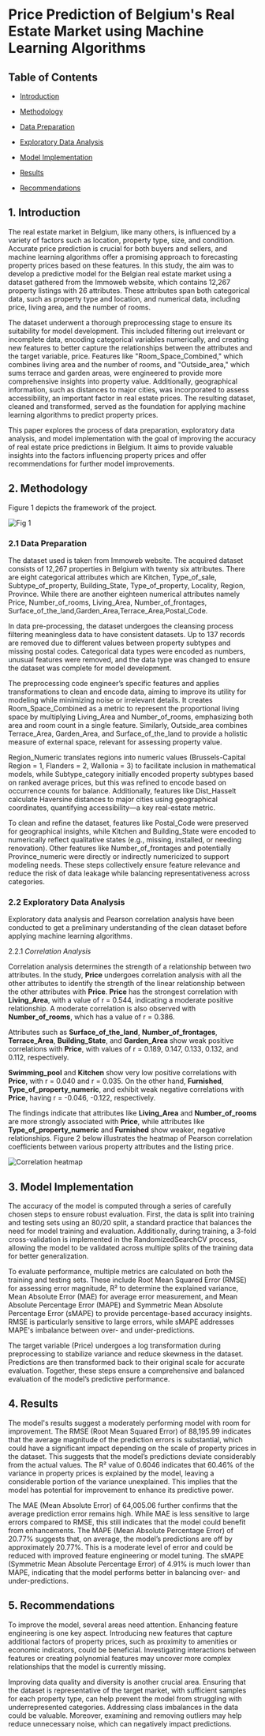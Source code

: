 # Price Prediction of Belgium's Real Estate Market using Machine Learning Algorithms

## Table of Contents

- [Introduction](#1-introduction)

- [Methodology](#2-methodology)

- [Data Preparation](#21-data-preparation)

- [Exploratory Data Analysis](#22-exploratory-data-analysis)

- [Model Implementation](#3-model-implementation)

- [Results](#4-results)

- [Recommendations](#5-recommendations)

## 1. Introduction

The real estate market in Belgium, like many others, is influenced by a variety of factors such as location, property type, size, and condition. Accurate price prediction is crucial for both buyers and sellers, and machine learning algorithms offer a promising approach to forecasting property prices based on these features. In this study, the aim was to develop a predictive model for the Belgian real estate market using a dataset gathered from the Immoweb website, which contains 12,267 property listings with 26 attributes. These attributes span both categorical data, such as property type and location, and numerical data, including price, living area, and the number of rooms.

The dataset underwent a thorough preprocessing stage to ensure its suitability for model development. This included filtering out irrelevant or incomplete data, encoding categorical variables numerically, and creating new features to better capture the relationships between the attributes and the target variable, price. Features like "Room_Space_Combined," which combines living area and the number of rooms, and "Outside_area," which sums terrace and garden areas, were engineered to provide more comprehensive insights into property value. Additionally, geographical information, such as distances to major cities, was incorporated to assess accessibility, an important factor in real estate prices. The resulting dataset, cleaned and transformed, served as the foundation for applying machine learning algorithms to predict property prices.

This paper explores the process of data preparation, exploratory data analysis, and model implementation with the goal of improving the accuracy of real estate price predictions in Belgium. It aims to provide valuable insights into the factors influencing property prices and offer recommendations for further model improvements.

## 2. Methodology

Figure 1 depicts the framework of the project.

![Fig 1](assets/Project_Phases.png)

### 2.1 Data Preparation

The dataset used is taken from Immoweb website. The acquired dataset consists of 12,267 properties in Belgium with twenty six attributes. There are eight categorical attributes which are Kitchen, Type_of_sale, Subtype_of_property, Building_State, Type_of_property, Locality, Region, Province.  While there are another eighteen numerical attributes namely Price, Number_of_rooms, Living_Area, Number_of_frontages, Surface_of_the_land,Garden_Area,Terrace_Area,Postal_Code.

In data pre-processing, the dataset undergoes the cleansing process filtering meaningless data to have consistent datasets. Up to 137 records are removed due to different values between property subtypes and missing postal codes. Categorical data types were encoded as numbers, unusual features were removed, and the data type was changed to ensure the dataset was complete for model development.

The preprocessing code engineer’s specific features and applies transformations to clean and encode data, aiming to improve its utility for modeling while minimizing noise or irrelevant details. It creates Room_Space_Combined as a metric to represent the proportional living space by multiplying Living_Area and Number_of_rooms, emphasizing both area and room count in a single feature. Similarly, Outside_area combines Terrace_Area, Garden_Area, and Surface_of_the_land to provide a holistic measure of external space, relevant for assessing property value.

Region_Numeric translates regions into numeric values (Brussels-Capital Region = 1, Flanders = 2, Wallonia = 3) to facilitate inclusion in mathematical models, while Subtype_category initially encoded property subtypes based on ranked average prices, but this was refined to encode based on occurrence counts for balance. Additionally, features like Dist_Hasselt calculate Haversine distances to major cities using geographical coordinates, quantifying accessibility—a key real-estate metric.

To clean and refine the dataset, features like Postal_Code were preserved for geographical insights, while Kitchen and Building_State were encoded to numerically reflect qualitative states (e.g., missing, installed, or needing renovation). Other features like Number_of_frontages and potentially Province_numeric were directly or indirectly numericized to support modeling needs. These steps collectively ensure feature relevance and reduce the risk of data leakage while balancing representativeness across categories.

### 2.2 Exploratory Data Analysis

Exploratory data analysis and Pearson correlation  analysis have been conducted to get a preliminary understanding of the clean dataset before applying machine learning algorithms.

2.2.1 *Correlation Analysis*
  
Correlation analysis determines the strength of a relationship between two attributes. In the study, **Price** undergoes correlation analysis with all the other attributes to identify the strength of the linear relationship between the other attributes with **Price**. **Price** has the strongest correlation with **Living_Area**, with a value of r = 0.544, indicating a moderate positive relationship. A moderate correlation is also observed with **Number_of_rooms**, which has a value of r = 0.386.

Attributes such as **Surface_of_the_land**, **Number_of_frontages**, **Terrace_Area**, **Building_State**, and **Garden_Area** show weak positive correlations with **Price**, with values of r = 0.189, 0.147, 0.133, 0.132, and 0.112, respectively.

**Swimming_pool** and **Kitchen** show very low positive correlations with **Price**, with r = 0.040 and r = 0.035. On the other hand, **Furnished**, **Type_of_property_numeric**, and exhibit weak negative correlations with **Price**, having r = -0.046, -0.122,  respectively.

The findings indicate that attributes like **Living_Area** and **Number_of_rooms** are more strongly associated with **Price**, while attributes like **Type_of_property_numeric** and **Furnished** show weaker, negative relationships.
Figure 2 below illustrates the heatmap of Pearson correlation coefficients between various property attributes and the listing price.

![Correlation heatmap](assets/correlation.png)

## 3. Model Implementation

The accuracy of the model is computed through a series of carefully chosen steps to ensure robust evaluation. First, the data is split into training and testing sets using an 80/20 split, a standard practice that balances the need for model training and evaluation. Additionally, during training, a 3-fold cross-validation is implemented in the RandomizedSearchCV process, allowing the model to be validated across multiple splits of the training data for better generalization.

To evaluate performance, multiple metrics are calculated on both the training and testing sets. These include Root Mean Squared Error (RMSE) for assessing error magnitude, R² to determine the explained variance, Mean Absolute Error (MAE) for average error measurement, and Mean Absolute Percentage Error (MAPE) and Symmetric Mean Absolute Percentage Error (sMAPE) to provide percentage-based accuracy insights. RMSE is particularly sensitive to large errors, while sMAPE addresses MAPE's imbalance between over- and under-predictions.

The target variable (Price) undergoes a log transformation during preprocessing to stabilize variance and reduce skewness in the dataset. Predictions are then transformed back to their original scale for accurate evaluation. Together, these steps ensure a comprehensive and balanced evaluation of the model’s predictive performance.

## 4. Results

The model's results suggest a moderately performing model with room for improvement. The RMSE (Root Mean Squared Error) of 88,195.99 indicates that the average magnitude of the prediction errors is substantial, which could have a significant impact depending on the scale of property prices in the dataset. This suggests that the model’s predictions deviate considerably from the actual values. The R² value of 0.6046 indicates that 60.46% of the variance in property prices is explained by the model, leaving a considerable portion of the variance unexplained. This implies that the model has potential for improvement to enhance its predictive power.

The MAE (Mean Absolute Error) of 64,005.06 further confirms that the average prediction error remains high. While MAE is less sensitive to large errors compared to RMSE, this still indicates that the model could benefit from enhancements. The MAPE (Mean Absolute Percentage Error) of 20.77% suggests that, on average, the model’s predictions are off by approximately 20.77%. This is a moderate level of error and could be reduced with improved feature engineering or model tuning. The sMAPE (Symmetric Mean Absolute Percentage Error) of 4.91% is much lower than MAPE, indicating that the model performs better in balancing over- and under-predictions.

## 5. Recommendations

To improve the model, several areas need attention. Enhancing feature engineering is one key aspect. Introducing new features that capture additional factors of property prices, such as proximity to amenities or economic indicators, could be beneficial. Investigating interactions between features or creating polynomial features may uncover more complex relationships that the model is currently missing.

Improving data quality and diversity is another crucial area. Ensuring that the dataset is representative of the target market, with sufficient samples for each property type, can help prevent the model from struggling with underrepresented categories. Addressing class imbalances in the data could be valuable. Moreover, examining and removing outliers may help reduce unnecessary noise, which can negatively impact predictions.
